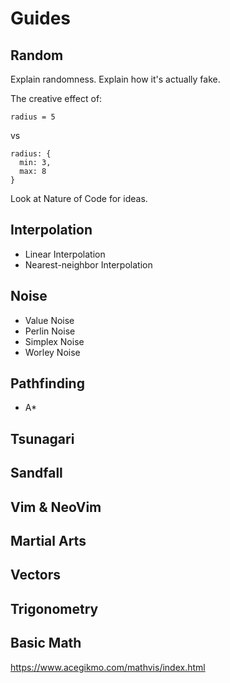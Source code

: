 # Guides

## Random

Explain randomness.
Explain how it's actually fake.

The creative effect of:
```
radius = 5
```
vs

```
radius: {
  min: 3,
  max: 8
}
```

Look at Nature of Code for ideas.

## Interpolation

- Linear Interpolation
- Nearest-neighbor Interpolation

## Noise

- Value Noise
- Perlin Noise
- Simplex Noise
- Worley Noise

## Pathfinding

- A\*

## Tsunagari

## Sandfall

## Vim & NeoVim

## Martial Arts

## Vectors

## Trigonometry

## Basic Math

https://www.acegikmo.com/mathvis/index.html
